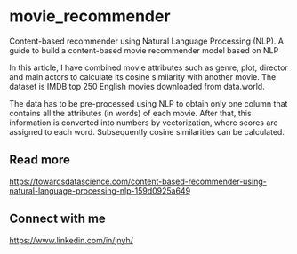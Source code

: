 # movie_recommender

Content-based recommender using Natural Language Processing (NLP). A guide to build a content-based movie recommender model based on NLP

In this article, I have combined movie attributes such as genre, plot, director and main actors to calculate its cosine similarity with another movie. The dataset is IMDB top 250 English movies downloaded from data.world.

The data has to be pre-processed using NLP to obtain only one column that contains all the attributes (in words) of each movie. After that, this information is converted into numbers by vectorization, where scores are assigned to each word. Subsequently cosine similarities can be calculated.

## Read more
https://towardsdatascience.com/content-based-recommender-using-natural-language-processing-nlp-159d0925a649


## Connect with me
https://www.linkedin.com/in/jnyh/

